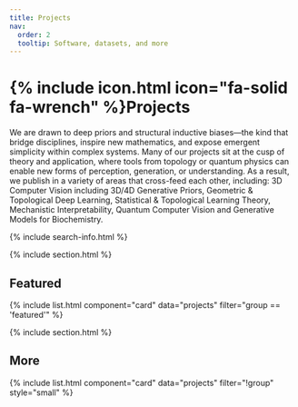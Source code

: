 ```yaml
---
title: Projects
nav:
  order: 2
  tooltip: Software, datasets, and more
---
```


# {% include icon.html icon="fa-solid fa-wrench" %}Projects

We are drawn to deep priors and structural inductive biases—the kind that bridge disciplines, inspire new mathematics, and expose emergent simplicity within complex systems. Many of our projects sit at the cusp of theory and application, where tools from topology or quantum physics can enable new forms of perception, generation, or understanding. As a result, we publish in a variety of areas that cross-feed each other, including: 3D Computer Vision including 3D/4D Generative Priors, Geometric & Topological Deep Learning, Statistical & Topological Learning Theory, Mechanistic Interpretability, Quantum Computer Vision and Generative Models for Biochemistry.

<!--{% include tags.html tags="publication, resource, website" %}-->

{% include search-info.html %}

{% include section.html %}

## Featured

{% include list.html component="card" data="projects" filter="group == 'featured'" %}

{% include section.html %}

## More

{% include list.html component="card" data="projects" filter="!group" style="small" %}
